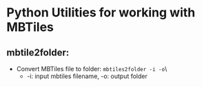# Python Utilities for working with MBTiles
## mbtile2folder: 
- Convert MBTiles file to folder:  ``` mbtiles2folder -i -o ```\
    * -i: input mbtiles filename, -o: output folder
 